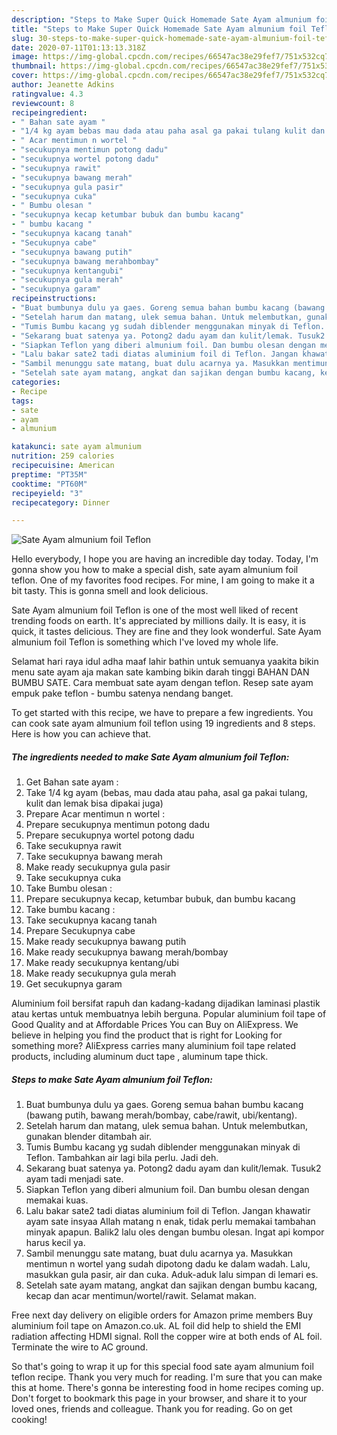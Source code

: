 ```yaml
---
description: "Steps to Make Super Quick Homemade Sate Ayam almunium foil Teflon"
title: "Steps to Make Super Quick Homemade Sate Ayam almunium foil Teflon"
slug: 30-steps-to-make-super-quick-homemade-sate-ayam-almunium-foil-teflon
date: 2020-07-11T01:13:13.318Z
image: https://img-global.cpcdn.com/recipes/66547ac38e29fef7/751x532cq70/sate-ayam-almunium-foil-teflon-foto-resep-utama.jpg
thumbnail: https://img-global.cpcdn.com/recipes/66547ac38e29fef7/751x532cq70/sate-ayam-almunium-foil-teflon-foto-resep-utama.jpg
cover: https://img-global.cpcdn.com/recipes/66547ac38e29fef7/751x532cq70/sate-ayam-almunium-foil-teflon-foto-resep-utama.jpg
author: Jeanette Adkins
ratingvalue: 4.3
reviewcount: 8
recipeingredient:
- " Bahan sate ayam "
- "1/4 kg ayam bebas mau dada atau paha asal ga pakai tulang kulit dan lemak bisa dipakai juga"
- " Acar mentimun n wortel "
- "secukupnya mentimun potong dadu"
- "secukupnya wortel potong dadu"
- "secukupnya rawit"
- "secukupnya bawang merah"
- "secukupnya gula pasir"
- "secukupnya cuka"
- " Bumbu olesan "
- "secukupnya kecap ketumbar bubuk dan bumbu kacang"
- " bumbu kacang "
- "secukupnya kacang tanah"
- "Secukupnya cabe"
- "secukupnya bawang putih"
- "secukupnya bawang merahbombay"
- "secukupnya kentangubi"
- "secukupnya gula merah"
- "secukupnya garam"
recipeinstructions:
- "Buat bumbunya dulu ya gaes. Goreng semua bahan bumbu kacang (bawang putih, bawang merah/bombay, cabe/rawit, ubi/kentang)."
- "Setelah harum dan matang, ulek semua bahan. Untuk melembutkan, gunakan blender ditambah air."
- "Tumis Bumbu kacang yg sudah diblender menggunakan minyak di Teflon. Tambahkan air lagi bila perlu. Jadi deh."
- "Sekarang buat satenya ya. Potong2 dadu ayam dan kulit/lemak. Tusuk2 ayam tadi menjadi sate."
- "Siapkan Teflon yang diberi almunium foil. Dan bumbu olesan dengan memakai kuas."
- "Lalu bakar sate2 tadi diatas aluminium foil di Teflon. Jangan khawatir ayam sate insyaa Allah matang n enak, tidak perlu memakai tambahan minyak apapun. Balik2 lalu oles dengan bumbu olesan. Ingat api kompor harus kecil ya."
- "Sambil menunggu sate matang, buat dulu acarnya ya. Masukkan mentimun n wortel yang sudah dipotong dadu ke dalam wadah. Lalu, masukkan gula pasir, air dan cuka. Aduk-aduk lalu simpan di lemari es."
- "Setelah sate ayam matang, angkat dan sajikan dengan bumbu kacang, kecap dan acar mentimun/wortel/rawit. Selamat makan."
categories:
- Recipe
tags:
- sate
- ayam
- almunium

katakunci: sate ayam almunium 
nutrition: 259 calories
recipecuisine: American
preptime: "PT35M"
cooktime: "PT60M"
recipeyield: "3"
recipecategory: Dinner

---
```



![Sate Ayam almunium foil Teflon](https://img-global.cpcdn.com/recipes/66547ac38e29fef7/751x532cq70/sate-ayam-almunium-foil-teflon-foto-resep-utama.jpg)

Hello everybody, I hope you are having an incredible day today. Today, I'm gonna show you how to make a special dish, sate ayam almunium foil teflon. One of my favorites food recipes. For mine, I am going to make it a bit tasty. This is gonna smell and look delicious.

Sate Ayam almunium foil Teflon is one of the most well liked of recent trending foods on earth. It's appreciated by millions daily. It is easy, it is quick, it tastes delicious. They are fine and they look wonderful. Sate Ayam almunium foil Teflon is something which I've loved my whole life.

Selamat hari raya idul adha maaf lahir bathin untuk semuanya yaakita bikin menu sate ayam aja makan sate kambing bikin darah tinggi BAHAN DAN BUMBU SATE. Cara membuat sate ayam dengan teflon. Resep sate ayam empuk pake teflon - bumbu satenya nendang banget.


To get started with this recipe, we have to prepare a few ingredients. You can cook sate ayam almunium foil teflon using 19 ingredients and 8 steps. Here is how you can achieve that.

<!--inarticleads1-->

##### The ingredients needed to make Sate Ayam almunium foil Teflon:

1. Get  Bahan sate ayam :
1. Take 1/4 kg ayam (bebas, mau dada atau paha, asal ga pakai tulang, kulit dan lemak bisa dipakai juga)
1. Prepare  Acar mentimun n wortel :
1. Prepare secukupnya mentimun potong dadu
1. Prepare secukupnya wortel potong dadu
1. Take secukupnya rawit
1. Take secukupnya bawang merah
1. Make ready secukupnya gula pasir
1. Take secukupnya cuka
1. Take  Bumbu olesan :
1. Prepare secukupnya kecap, ketumbar bubuk, dan bumbu kacang
1. Take  bumbu kacang :
1. Take secukupnya kacang tanah
1. Prepare Secukupnya cabe
1. Make ready secukupnya bawang putih
1. Make ready secukupnya bawang merah/bombay
1. Make ready secukupnya kentang/ubi
1. Make ready secukupnya gula merah
1. Get secukupnya garam


Aluminium foil bersifat rapuh dan kadang-kadang dijadikan laminasi plastik atau kertas untuk membuatnya lebih berguna. Popular aluminium foil tape of Good Quality and at Affordable Prices You can Buy on AliExpress. We believe in helping you find the product that is right for Looking for something more? AliExpress carries many aluminium foil tape related products, including aluminum duct tape , aluminum tape thick. 

<!--inarticleads2-->

##### Steps to make Sate Ayam almunium foil Teflon:

1. Buat bumbunya dulu ya gaes. Goreng semua bahan bumbu kacang (bawang putih, bawang merah/bombay, cabe/rawit, ubi/kentang).
1. Setelah harum dan matang, ulek semua bahan. Untuk melembutkan, gunakan blender ditambah air.
1. Tumis Bumbu kacang yg sudah diblender menggunakan minyak di Teflon. Tambahkan air lagi bila perlu. Jadi deh.
1. Sekarang buat satenya ya. Potong2 dadu ayam dan kulit/lemak. Tusuk2 ayam tadi menjadi sate.
1. Siapkan Teflon yang diberi almunium foil. Dan bumbu olesan dengan memakai kuas.
1. Lalu bakar sate2 tadi diatas aluminium foil di Teflon. Jangan khawatir ayam sate insyaa Allah matang n enak, tidak perlu memakai tambahan minyak apapun. Balik2 lalu oles dengan bumbu olesan. Ingat api kompor harus kecil ya.
1. Sambil menunggu sate matang, buat dulu acarnya ya. Masukkan mentimun n wortel yang sudah dipotong dadu ke dalam wadah. Lalu, masukkan gula pasir, air dan cuka. Aduk-aduk lalu simpan di lemari es.
1. Setelah sate ayam matang, angkat dan sajikan dengan bumbu kacang, kecap dan acar mentimun/wortel/rawit. Selamat makan.


Free next day delivery on eligible orders for Amazon prime members Buy aluminium foil tape on Amazon.co.uk. AL foil did help to shield the EMI radiation affecting HDMI signal. Roll the copper wire at both ends of AL foil. Terminate the wire to AC ground. 

So that's going to wrap it up for this special food sate ayam almunium foil teflon recipe. Thank you very much for reading. I'm sure that you can make this at home. There's gonna be interesting food in home recipes coming up. Don't forget to bookmark this page in your browser, and share it to your loved ones, friends and colleague. Thank you for reading. Go on get cooking!
